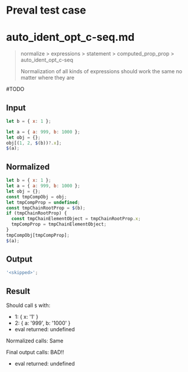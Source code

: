 # Preval test case

# auto_ident_opt_c-seq.md

> normalize > expressions > statement > computed_prop_prop > auto_ident_opt_c-seq
>
> Normalization of all kinds of expressions should work the same no matter where they are

#TODO

## Input

`````js filename=intro
let b = { x: 1 };

let a = { a: 999, b: 1000 };
let obj = {};
obj[(1, 2, $(b))?.x];
$(a);
`````

## Normalized

`````js filename=intro
let b = { x: 1 };
let a = { a: 999, b: 1000 };
let obj = {};
const tmpCompObj = obj;
let tmpCompProp = undefined;
const tmpChainRootProp = $(b);
if (tmpChainRootProp) {
  const tmpChainElementObject = tmpChainRootProp.x;
  tmpCompProp = tmpChainElementObject;
}
tmpCompObj[tmpCompProp];
$(a);
`````

## Output

`````js filename=intro
'<skipped>';
`````

## Result

Should call `$` with:
 - 1: { x: '1' }
 - 2: { a: '999', b: '1000' }
 - eval returned: undefined

Normalized calls: Same

Final output calls: BAD!!
 - eval returned: undefined

